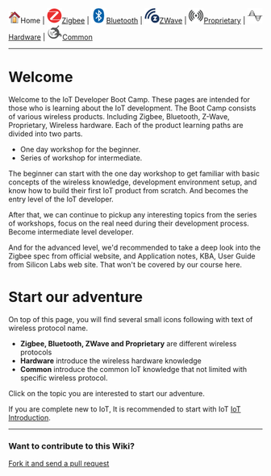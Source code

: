 ![](files/home.png)Home | ![](files/zigbee-icon-30x30.png)[Zigbee](Zigbee) | ![](files/bluetooth-icon-30x30.png)[Bluetooth](Bluetooth) | ![](files/z-wave-icon-30x30.png)[ZWave](ZWave) | ![](files/proprietary-icon-grey-30x30.png)[Proprietary](Proprietary) | ![](files/hardware-icon-grey-30x30.png)[Hardware](Hardware) | ![](files/common-icon-30x30.png)[Common](Common)

********
# Welcome

Welcome to the IoT Developer Boot Camp. These pages are intended for those who is learning about the IoT development. The Boot Camp consists of various wireless products. Including Zigbee, Bluetooth, Z-Wave, Proprietary, Wireless hardware. Each of the product learning paths are divided into two parts. 

- One day workshop for the beginner. 
- Series of workshop for intermediate.

The beginner can start with the one day workshop to get familiar with basic concepts of the wireless knowledge, development environment setup, and know how to build their first IoT product from scratch. And becomes the entry level of the IoT developer. 

After that, we can continue to pickup any interesting topics from the series of workshops, focus on the real need during their development process. Become intermediate level developer. 

And for the advanced level, we'd recommended to take a deep look into the Zigbee spec from official website, and Application notes, KBA, User Guide from Silicon Labs web site. That won't be covered by our course here.  

# Start our adventure

On top of this page, you will find several small icons following with text of wireless protocol name. 

* __Zigbee, Bluetooth, ZWave and Proprietary__ are different wireless protocols
* __Hardware__ introduce the wireless hardware knowledge
* __Common__ introduce the common IoT knowledge that not limited with specific wireless protocol. 

Click on the topic you are interested to start our adventure. 

If you are complete new to IoT, It is recommended to start with IoT [IoT Introduction](IoT-Introduction). 

********

### Want to contribute to this Wiki?
[Fork it and send a pull request](https://github.com/MarkDing/IoT-Developer-Boot-Camp-Wiki)
